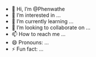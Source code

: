 - 👋 Hi, I’m @Phenwathe
- 👀 I’m interested in ...
- 🌱 I’m currently learning ...
- 💞️ I’m looking to collaborate on ...
- 📫 How to reach me ...
- 😄 Pronouns: ...
- ⚡ Fun fact: ...

<!---
Phenwathe/Phenwathe is a ✨ special ✨ repository because its `README.md` (this file) appears on your GitHub profile.
You can click the Preview link to take a look at your changes.
--->
